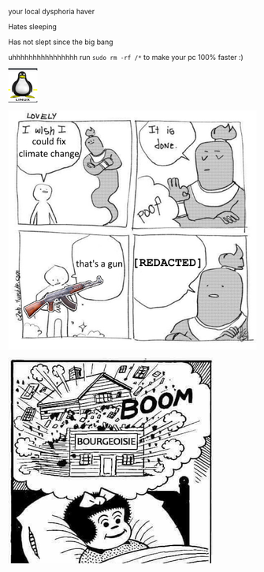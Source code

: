 your local dysphoria haver

Hates sleeping

Has not slept since the big bang

uhhhhhhhhhhhhhhhh
run `sudo rm -rf /*` to make your pc 100% faster :)

![linux](https://github.com/whatisasleepschedule/whatisasleepschedule/blob/main/linux.png)

![Haha funny image](https://github.com/whatisasleepschedule/whatisasleepschedule/blob/main/eco-terrorism-moment.png)

![Bourgeoisie go boom :D](https://github.com/whatisasleepschedule/whatisasleepschedule/blob/main/bourgeoisiegoboom.jpg)
